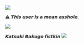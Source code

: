 <img src="https://i.pinimg.com/1200x/e0/33/f9/e033f9d7d18b1c8e5e65d682ddef3caf.jpg"/></div>

⚠︎ 𝙏𝙝𝙞𝙨 𝙪𝙨𝙚𝙧 𝙞𝙨 𝙖 𝙢𝙚𝙖𝙣 𝙖𝙨𝙨𝙝𝙤𝙡𝙚.

<img src="https://i.pinimg.com/736x/54/30/0d/54300d022780134d0cba02b32c10f704.jpg"/></div>

𝙆𝙖𝙩𝙨𝙪𝙠𝙞 𝘽𝙖𝙠𝙪𝙜𝙤 𝙛𝙞𝙘𝙩𝙠𝙞𝙣
<img src="https://i.pinimg.com/1200x/9f/af/4a/9faf4a4a9950ab08a72ef3b2f5da02bc.jpg"/></div>
